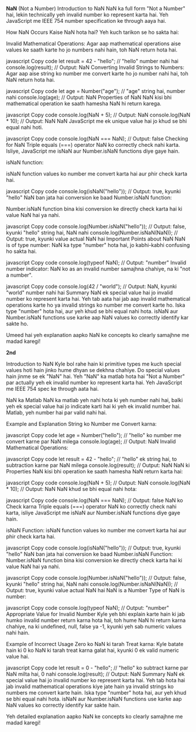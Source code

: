 **NaN** (Not a Number)
Introduction to NaN
NaN ka full form "Not a Number" hai, lekin technically yeh invalid number ko represent karta hai. Yeh JavaScript me IEEE 754 number specification ke through aaya hai.

How NaN Occurs
Kaise NaN hota hai? Yeh kuch tarikon se ho sakta hai:

Invalid Mathematical Operations: Agar aap mathematical operations aise values ke saath karte ho jo numbers nahi hain, toh NaN return hota hai.

javascript
Copy code
let result = 42 - "hello"; // "hello" number nahi hai
console.log(result); // Output: NaN
Converting Invalid Strings to Numbers: Agar aap aise string ko number me convert karte ho jo number nahi hai, toh NaN return hota hai.

javascript
Copy code
let age = Number("age"); // "age" string hai, number nahi
console.log(age); // Output: NaN
Properties of NaN
NaN kisi bhi mathematical operation ke saath hamesha NaN hi return karega.

javascript
Copy code
console.log(NaN + 5); // Output: NaN
console.log(NaN * 10); // Output: NaN
NaN JavaScript me ek unique value hai jo khud se bhi equal nahi hoti.

javascript
Copy code
console.log(NaN === NaN); // Output: false
Checking for NaN
Triple equals (===) operator NaN ko correctly check nahi karta. Isliye, JavaScript me isNaN aur Number.isNaN functions diye gaye hain.

isNaN function:

isNaN function values ko number me convert karta hai aur phir check karta hai.

javascript
Copy code
console.log(isNaN("hello")); // Output: true, kyunki "hello" NaN ban jata hai conversion ke baad
Number.isNaN function:

Number.isNaN function bina kisi conversion ke directly check karta hai ki value NaN hai ya nahi.

javascript
Copy code
console.log(Number.isNaN("hello")); // Output: false, kyunki "hello" string hai, NaN nahi
console.log(Number.isNaN(NaN)); // Output: true, kyunki value actual NaN hai
Important Points about NaN
NaN is of type number:
NaN ka type "number" hota hai, jo kabhi-kabhi confusing ho sakta hai.

javascript
Copy code
console.log(typeof NaN); // Output: "number"
Invalid number indicator:
NaN ko as an invalid number samajhna chahiye, na ki "not a number".

javascript
Copy code
console.log(42 / "world"); // Output: NaN, kyunki "world" number nahi hai
Summary
NaN ek special value hai jo invalid number ko represent karta hai. Yeh tab aata hai jab aap invalid mathematical operations karte ho ya invalid strings ko number me convert karte ho. Iska type "number" hota hai, aur yeh khud se bhi equal nahi hota. isNaN aur Number.isNaN functions use karke aap NaN values ko correctly identify kar sakte ho.

Umeed hai yeh explanation aapko NaN ke concepts ko clearly samajhne me madad karegi!



**2nd**

Introduction to NaN
Kyle bol rahe hain ki primitive types me kuch special values hoti hain jinko hume dhyan se dekhna chahiye. Do special values hain jinme se ek "NaN" hai. Yeh "NaN" ka matlab hota hai "Not a Number" par actually yeh ek invalid number ko represent karta hai. Yeh JavaScript me IEEE 754 spec ke through aata hai.

NaN ka Matlab
NaN ka matlab yeh nahi hota ki yeh number nahi hai, balki yeh ek special value hai jo indicate karti hai ki yeh ek invalid number hai. Matlab, yeh number hai par valid nahi hai.

Example and Explanation
String ko Number me Convert karna:

javascript
Copy code
let age = Number("hello"); // "hello" ko number me convert karne par NaN milega
console.log(age); // Output: NaN
Invalid Mathematical Operations:

javascript
Copy code
let result = 42 - "hello"; // "hello" ek string hai, to subtraction karne par NaN milega
console.log(result); // Output: NaN
NaN ki Properties
NaN kisi bhi operation ke saath hamesha NaN return karta hai:

javascript
Copy code
console.log(NaN + 5); // Output: NaN
console.log(NaN * 10); // Output: NaN
NaN khud se bhi equal nahi hota:

javascript
Copy code
console.log(NaN === NaN); // Output: false
NaN ko Check karna
Triple equals (===) operator NaN ko correctly check nahi karta, isliye JavaScript me isNaN aur Number.isNaN functions diye gaye hain.

isNaN Function:
isNaN function values ko number me convert karta hai aur phir check karta hai.

javascript
Copy code
console.log(isNaN("hello")); // Output: true, kyunki "hello" NaN ban jata hai conversion ke baad
Number.isNaN Function:
Number.isNaN function bina kisi conversion ke directly check karta hai ki value NaN hai ya nahi.

javascript
Copy code
console.log(Number.isNaN("hello")); // Output: false, kyunki "hello" string hai, NaN nahi
console.log(Number.isNaN(NaN)); // Output: true, kyunki value actual NaN hai
NaN is a Number
Type of NaN is number:

javascript
Copy code
console.log(typeof NaN); // Output: "number"
Appropriate Value for Invalid Number
Kyle yeh bhi explain karte hain ki jab humko invalid number return karna hota hai, toh hume NaN hi return karna chahiye, na ki undefined, null, false ya -1, kyunki yeh sab numeric values nahi hain.

Example of Incorrect Usage
Zero ko NaN ki tarah Treat karna:
Kyle batate hain ki 0 ko NaN ki tarah treat karna galat hai, kyunki 0 ek valid numeric value hai.

javascript
Copy code
let result = 0 - "hello"; // "hello" ko subtract karne par NaN milta hai, 0 nahi
console.log(result); // Output: NaN
Summary
NaN ek special value hai jo invalid number ko represent karta hai. Yeh tab hota hai jab invalid mathematical operations kiye jate hain ya invalid strings ko numbers me convert karte hain. Iska type "number" hota hai, aur yeh khud se bhi equal nahi hota. isNaN aur Number.isNaN functions use karke aap NaN values ko correctly identify kar sakte hain.

Yeh detailed explanation aapko NaN ke concepts ko clearly samajhne me madad karegi!